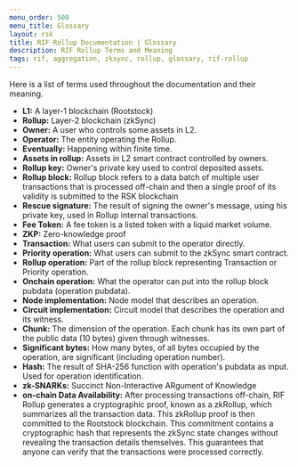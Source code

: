```yaml
---
menu_order: 500
menu_title: Glossary
layout: rsk
title: RIF Rollup Documentation | Glossary
description: RIF Rollup Terms and Meaning
tags: rif, aggregation, zksync, rollup, glossary, rif-rollup
---
```


Here is a list of terms used throughout the documentation and their meaning.

* **L1:** A layer-1 blockchain (Rootstock)
* **Rollup:** Layer-2 blockchain (zkSync)
* **Owner:** A user who controls some assets in L2.
* **Operator:** The entity operating the Rollup.
* **Eventually:** Happening within finite time.
* **Assets in rollup:** Assets in L2 smart contract controlled by owners.
* **Rollup key:** Owner's private key used to control deposited assets.
* **Rollup block:** Rollup block refers to a data batch of multiple user transactions that is processed off-chain and then a single proof of its validity is submitted to the RSK blockchain
* **Rescue signature:** The result of signing the owner's message, using his private key, used in Rollup internal transactions.
* **Fee Token:** A fee token is a listed token with a liquid market volume.
* **ZKP:** Zero-knowledge proof
* **Transaction:** What users can submit to the operator directly.
* **Priority operation:** What users can submit to the zkSync smart contract.
* **Rollup operation:** Part of the rollup block representing Transaction or Priority operation.
* **Onchain operation:** What the operator can put into the rollup block pubdata (operation pubdata).
* **Node implementation:** Node model that describes an operation.
* **Circuit implementation:** Circuit model that describes the operation and its witness.
* **Chunk:** The dimension of the operation. Each chunk has its own part of the public data (10 bytes) given through witnesses.
* **Significant bytes:** How many bytes, of all bytes occupied by the operation, are significant (including operation number).
* **Hash:** The result of SHA-256 function with operation's pubdata as input. Used for operation identification.
* **zk-SNARKs:** Succinct Non-Interactive ARgument of Knowledge
* **on-chain Data Availability:** After processing transactions off-chain, RIF Rollup generates a cryptographic proof, known as a zkRollup, which summarizes all the transaction data. This zkRollup proof is then committed to the Rootstock blockchain. This commitment contains a cryptographic hash that represents the zkSync state changes without revealing the transaction details themselves. This guarantees that anyone can verify that the transactions were processed correctly.